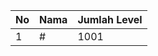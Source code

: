 | No | Nama            | Jumlah Level |
|----|-----------------|--------------|
| 1  | #    |    1001        |
